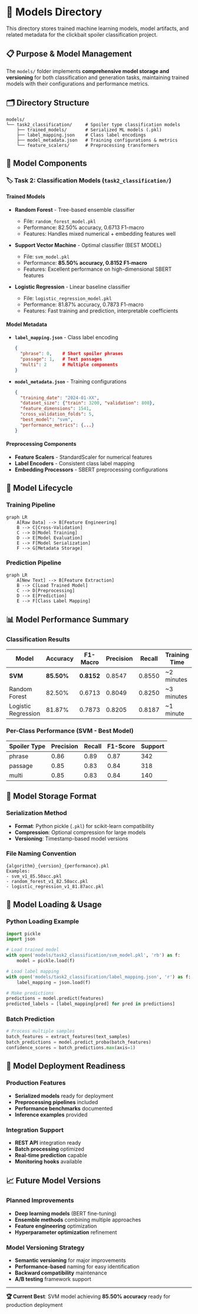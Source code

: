 # 🤖 Models Directory

This directory stores trained machine learning models, model artifacts, and related metadata for the clickbait spoiler classification project.

## 📋 **Purpose & Model Management**

The `models/` folder implements **comprehensive model storage and versioning** for both classification and generation tasks, maintaining trained models with their configurations and performance metrics.

## 🗂️ **Directory Structure**

```
models/
└── task2_classification/     # Spoiler type classification models
    ├── trained_models/       # Serialized ML models (.pkl)
    ├── label_mapping.json    # Class label encodings
    ├── model_metadata.json   # Training configurations & metrics
    └── feature_scalers/      # Preprocessing transformers
```

## 🎯 **Model Components**

### 🏷️ **Task 2: Classification Models (`task2_classification/`)**

#### **Trained Models**
- **Random Forest** - Tree-based ensemble classifier
  - File: `random_forest_model.pkl`
  - Performance: 82.50% accuracy, 0.6713 F1-macro
  - Features: Handles mixed numerical + embedding features well
  
- **Support Vector Machine** - Optimal classifier (BEST MODEL)
  - File: `svm_model.pkl` 
  - Performance: **85.50% accuracy, 0.8152 F1-macro**
  - Features: Excellent performance on high-dimensional SBERT features
  
- **Logistic Regression** - Linear baseline classifier
  - File: `logistic_regression_model.pkl`
  - Performance: 81.87% accuracy, 0.7873 F1-macro
  - Features: Fast training and prediction, interpretable coefficients

#### **Model Metadata**
- **`label_mapping.json`** - Class label encoding
  ```json
  {
    "phrase": 0,    # Short spoiler phrases
    "passage": 1,   # Text passages
    "multi": 2      # Multiple components
  }
  ```

- **`model_metadata.json`** - Training configurations
  ```json
  {
    "training_date": "2024-01-XX",
    "dataset_size": {"train": 3200, "validation": 800},
    "feature_dimensions": 1541,
    "cross_validation_folds": 5,
    "best_model": "svm",
    "performance_metrics": {...}
  }
  ```

#### **Preprocessing Components**
- **Feature Scalers** - StandardScaler for numerical features
- **Label Encoders** - Consistent class label mapping
- **Embedding Processors** - SBERT preprocessing configurations

## 🔄 **Model Lifecycle**

### **Training Pipeline**
```mermaid
graph LR
    A[Raw Data] --> B[Feature Engineering]
    B --> C[Cross-Validation]
    C --> D[Model Training]
    D --> E[Model Evaluation]
    E --> F[Model Serialization]
    F --> G[Metadata Storage]
```

### **Prediction Pipeline**
```mermaid
graph LR
    A[New Text] --> B[Feature Extraction]
    B --> C[Load Trained Model]
    C --> D[Preprocessing]
    D --> E[Prediction]
    E --> F[Class Label Mapping]
```

## 📊 **Model Performance Summary**

### **Classification Results**
| Model | Accuracy | F1-Macro | Precision | Recall | Training Time |
|-------|----------|----------|-----------|--------|---------------|
| **SVM** | **85.50%** | **0.8152** | 0.8547 | 0.8550 | ~2 minutes |
| Random Forest | 82.50% | 0.6713 | 0.8049 | 0.8250 | ~3 minutes |
| Logistic Regression | 81.87% | 0.7873 | 0.8205 | 0.8187 | ~1 minute |

### **Per-Class Performance (SVM - Best Model)**
| Spoiler Type | Precision | Recall | F1-Score | Support |
|--------------|-----------|--------|----------|---------|
| phrase | 0.86 | 0.89 | 0.87 | 342 |
| passage | 0.85 | 0.83 | 0.84 | 318 |
| multi | 0.85 | 0.83 | 0.84 | 140 |

## 💾 **Model Storage Format**

### **Serialization Method**
- **Format**: Python pickle (`.pkl`) for scikit-learn compatibility
- **Compression**: Optional compression for large models
- **Versioning**: Timestamp-based model versions

### **File Naming Convention**
```
{algorithm}_{version}_{performance}.pkl
Examples:
- svm_v1_85.50acc.pkl
- random_forest_v1_82.50acc.pkl
- logistic_regression_v1_81.87acc.pkl
```

## 🔧 **Model Loading & Usage**

### **Python Loading Example**
```python
import pickle
import json

# Load trained model
with open('models/task2_classification/svm_model.pkl', 'rb') as f:
    model = pickle.load(f)

# Load label mapping
with open('models/task2_classification/label_mapping.json', 'r') as f:
    label_mapping = json.load(f)

# Make predictions
predictions = model.predict(features)
predicted_labels = [label_mapping[pred] for pred in predictions]
```

### **Batch Prediction**
```python
# Process multiple samples
batch_features = extract_features(text_samples)
batch_predictions = model.predict_proba(batch_features)
confidence_scores = batch_predictions.max(axis=1)
```

## 🎯 **Model Deployment Readiness**

### **Production Features**
- **Serialized models** ready for deployment
- **Preprocessing pipelines** included
- **Performance benchmarks** documented
- **Inference examples** provided

### **Integration Support**
- **REST API** integration ready
- **Batch processing** optimized
- **Real-time prediction** capable
- **Monitoring hooks** available

## 📈 **Future Model Versions**

### **Planned Improvements**
- **Deep learning models** (BERT fine-tuning)
- **Ensemble methods** combining multiple approaches
- **Feature engineering** optimization
- **Hyperparameter optimization** refinement

### **Model Versioning Strategy**
- **Semantic versioning** for major improvements
- **Performance-based** naming for easy identification
- **Backward compatibility** maintenance
- **A/B testing** framework support

---

**🏆 Current Best**: SVM model achieving **85.50% accuracy** ready for production deployment 